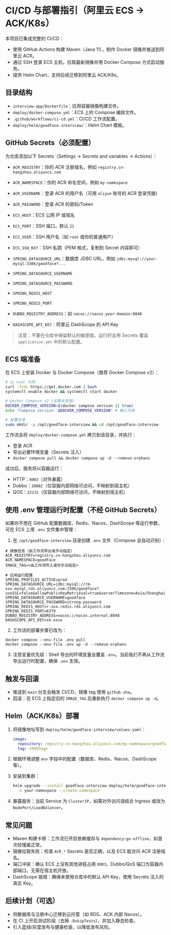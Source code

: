 # CI/CD 与部署指引（阿里云 ECS -> ACK/K8s）

本项目已集成完整的 CI/CD：
- 使用 GitHub Actions 构建 Maven（Java 11），制作 Docker 镜像并推送到阿里云 ACR。
- 通过 SSH 登录 ECS 主机，拉取最新镜像并用 Docker Compose 方式启动服务。
- 提供 Helm Chart，支持后续迁移到阿里云 ACK/K8s。

## 目录结构
- `interview-app/Dockerfile`：应用容器镜像构建文件。
- `deploy/docker-compose.yml`：ECS 上的 Compose 编排文件。
- `.github/workflows/ci-cd.yml`：CI/CD 工作流配置。
- `deploy/helm/goodface-interview/`：Helm Chart 模板。

## GitHub Secrets（必须配置）
为仓库添加以下 Secrets（Settings -> Secrets and variables -> Actions）：

- `ACR_REGISTRY`：你的 ACR 注册域名，例如 `registry.cn-hangzhou.aliyuncs.com`
- `ACR_NAMESPACE`：你的 ACR 命名空间，例如 `my-namespace`
- `ACR_USERNAME`：登录 ACR 的用户名（可用 `aliyun` 账号的 ACR 登录凭据）
- `ACR_PASSWORD`：登录 ACR 的密码/Token

- `ECS_HOST`：ECS 公网 IP 或域名
- `ECS_PORT`：SSH 端口，默认 `22`
- `ECS_USER`：SSH 用户名（如 `root` 或你的普通用户）
- `ECS_SSH_KEY`：SSH 私钥（PEM 格式，复制到 Secret 内容即可）

- `SPRING_DATASOURCE_URL`：数据库 JDBC URL，例如 `jdbc:mysql://your-mysql:3306/goodface?...`
- `SPRING_DATASOURCE_USERNAME`
- `SPRING_DATASOURCE_PASSWORD`
- `SPRING_REDIS_HOST`
- `SPRING_REDIS_PORT`
- `DUBBO_REGISTRY_ADDRESS`：如 `nacos://nacos.your-domain:8848`
- `DASHSCOPE_API_KEY`：阿里云 DashScope 的 API Key

> 注意：不要在仓库中保留默认的敏感值。运行时会用 Secrets 覆盖 `application.yml` 中的默认配置。

## ECS 端准备
在 ECS 上安装 Docker 与 Docker Compose（推荐 Docker Compose v2）：

```bash
# 以 root 为例
curl -fsSL https://get.docker.com | bash
systemctl enable docker && systemctl start docker

# Docker Compose v2 (如果未安装)
DOCKER_COMPOSE_VERSION=$(docker compose version || true)
echo "Compose version: $DOCKER_COMPOSE_VERSION" # 确认可用

# 部署目录
sudo mkdir -p /opt/goodface-interview && cd /opt/goodface-interview
```

工作流会将 `deploy/docker-compose.yml` 拷贝到该目录，并执行：
- 登录 ACR
- 导出必要环境变量（Secrets 注入）
- `docker compose pull && docker compose up -d --remove-orphans`

成功后，服务将以容器运行：
- HTTP：`8003`（对外暴露）
- Dubbo：`20882`（仅容器内部网络可访问，不映射到宿主机）
- QOS：`22222`（仅容器内部网络可访问，不映射到宿主机）

## 使用 .env 管理运行时配置（不经 GitHub Secrets）
如果你不想在 GitHub 配置数据库、Redis、Nacos、DashScope 等运行参数，可在 ECS 上用 `.env` 文件集中管理：

1) 在 `/opt/goodface-interview` 目录创建 `.env` 文件（Compose 会自动识别）：

```
# 镜像信息（由工作流导出或手动指定）
ACR_REGISTRY=registry.cn-hangzhou.aliyuncs.com
ACR_NAMESPACE=goodface
IMAGE_TAG=<由工作流传入或你手动指定>

# 应用运行配置
SPRING_PROFILES_ACTIVE=prod
SPRING_DATASOURCE_URL=jdbc:mysql://rm-xxx.mysql.rds.aliyuncs.com:3306/goodface?useSSL=false&allowPublicKeyRetrieval=true&serverTimezone=Asia/Shanghai
SPRING_DATASOURCE_USERNAME=goodface
SPRING_DATASOURCE_PASSWORD=strong-password
SPRING_REDIS_HOST=r-xxx.redis.rds.aliyuncs.com
SPRING_REDIS_PORT=6379
DUBBO_REGISTRY_ADDRESS=nacos://nacos.internal:8848
DASHSCOPE_API_KEY=sk-xxxx
```

2) 工作流的部署步骤已改为：

```
docker compose --env-file .env pull
docker compose --env-file .env up -d --remove-orphans
```

3) 注意变量优先级：Shell 导出的环境变量会覆盖 `.env`。当前我们不再从工作流导出运行时配置，确保 `.env` 生效。

## 触发与回滚
- 推送到 `main` 分支会触发 CI/CD，镜像 tag 使用 `github.sha`。
- 回滚：在 ECS 上指定旧的 `IMAGE_TAG` 后重新执行 `docker compose up -d`。

## Helm（ACK/K8s）部署
1. 将镜像地址写到 `deploy/helm/goodface-interview/values.yaml`：
   ```yaml
   image:
     repository: registry.cn-hangzhou.aliyuncs.com/my-namespace/goodface-interview
     tag: <你的tag>
   ```

2. 根据环境调整 `env` 字段中的配置（数据库、Redis、Nacos、DashScope 等）。

3. 安装到集群：
   ```bash
   helm upgrade --install goodface-interview deploy/helm/goodface-interview \
     -n your-namespace --create-namespace
   ```

4. 暴露服务：当前 Service 为 `ClusterIP`，如需对外访问请结合 Ingress 或改为 `NodePort/LoadBalancer`。

## 常见问题
- Maven 构建卡顿：工作流已开启依赖缓存与 `dependency:go-offline`，如首次较慢属正常。
- 镜像拉取失败：检查 `ACR_*` Secrets 是否正确，以及 ECS 能访问 ACR 注册域名。
- 端口冲突：确认 ECS 上没有其他进程占用 `8003`。Dubbo/QoS 端口为容器内部端口，无需在宿主机开放。
- DashScope 报错：确保未使用仓库中的默认 API Key，使用 Secrets 注入的真实 Key。

## 后续计划（可选）
- 将数据库与注册中心迁移到云托管（如 RDS、ACK 内部 Nacos）。
- 在 CI 上开启测试阶段（去掉 `-DskipTests`），并加入静态检查。
- 引入蓝绿/灰度发布与健康检查，以降低发布风险。